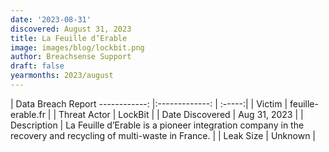 ```yaml
---
date: '2023-08-31'
discovered: August 31, 2023
title: La Feuille d’Erable
image: images/blog/lockbit.png
author: Breachsense Support
draft: false
yearmonths: 2023/august
---
```



| Data Breach Report
------------:     |:-------------:    | :-----:|
| Victim      | feuille-erable.fr      | 
| Threat Actor      | LockBit      | 
| Date Discovered      | Aug 31, 2023      | 
| Description      | La Feuille d’Erable is a pioneer integration company in the recovery and recycling of multi-waste in France.      | 
| Leak Size      | Unknown      | 


